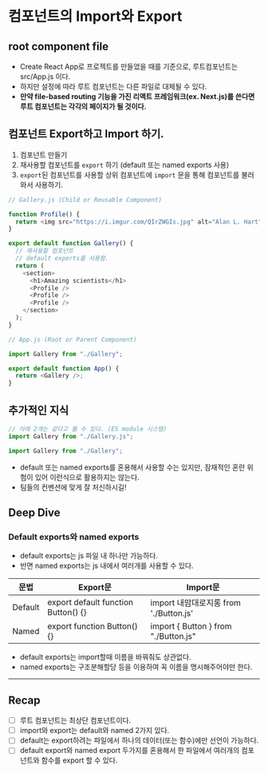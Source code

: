 # 컴포넌트의 Import와 Export

## root component file

- Create React App로 프로젝트를 만들었을 때를 기준으로, 루트컴포넌트는 src/App.js 이다.
- 하지만 설정에 따라 루트 컴포넌트는 다른 파일로 대체될 수 있다.
- **만약 file-based routing 기능을 가진 리액트 프레임워크(ex. Next.js)를 쓴다면 루트 컴포넌트는 각각의 페이지가 될 것이다.**

## 컴포넌트 Export하고 Import 하기.

1. 컴포넌트 만들기
2. 재사용할 컴포넌트를 `export` 하기 (default 또는 named exports 사용)
3. `export`된 컴포넌트를 사용할 상위 컴포넌트에 `import` 문을 통해 컴포넌트를 불러와서 사용하기.

```js
// Gallery.js (Child or Reusable Component)

function Profile() {
  return <img src="https://i.imgur.com/QIrZWGIs.jpg" alt="Alan L. Hart" />;
}

export default function Gallery() {
  // 재사용할 컴포넌트
  // default exports를 사용함.
  return (
    <section>
      <h1>Amazing scientists</h1>
      <Profile />
      <Profile />
      <Profile />
    </section>
  );
}
```

```js
// App.js (Root or Parent Component)

import Gallery from "./Gallery";

export default function App() {
  return <Gallery />;
}
```

## 추가적인 지식

```js
// 아래 2개는 같다고 볼 수 있다. (ES module 시스템)
import Gallery from "./Gallery.js";

import Gallery from "./Gallery";
```

- default 또는 named exports를 혼용해서 사용할 수는 있지만, 잠재적인 혼란 위험이 있어 이런식으로 활용하지는 않는다.
- 팀들의 컨벤션에 맞게 잘 처신하시길!

## Deep Dive

### Default exports와 named exports

- default exports는 js 파일 내 하나만 가능하다.
- 반면 named exports는 js 내에서 여러개를 사용할 수 있다.

| 문법    | Export문                            | Import문                               |
| ------- | ----------------------------------- | -------------------------------------- |
| Default | export default function Button() {} | import 내맘대로지롱 from './Button.js' |
| Named   | export function Button() {}         | import { Button } from "./Button.js"   |

- default exports는 import할때 이름을 바꿔줘도 상관없다.
- named exports는 구조분해할당 등을 이용하여 꼭 이름을 명시해주어야만 한다.

---

## Recap

- [ ] 루트 컴포넌트는 최상단 컴포넌트이다.
- [ ] import와 export는 default와 named 2가지 있다.
- [ ] default는 export하려는 파일에서 하나의 데이터(또는 함수)에만 선언이 가능하다.
- [ ] default export와 named export 두가지를 혼용해서 한 파일에서 여러개의 컴포넌트와 함수를 export 할 수 있다.
